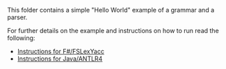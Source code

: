 This folder contains a simple "Hello World" example of a grammar and a parser.

For further details on the example and instructions on how to run read the following:
* [Instructions for F#/FSLexYacc](https://gitlab.gbar.dtu.dk/02141/mandatory-assignment/blob/master/getting-started-fs.md#3-using-the-parser-generator)
* [Instructions for Java/ANTLR4](https://gitlab.gbar.dtu.dk/02141/mandatory-assignment/blob/master/getting-started-java.md#3-using-antlr4)